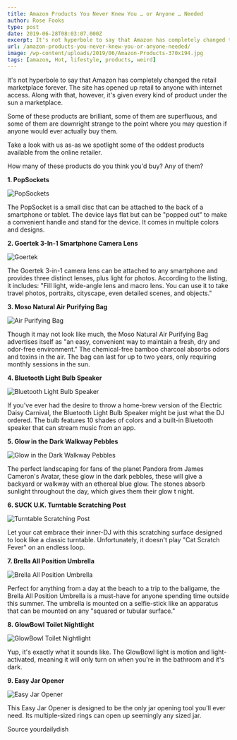 ```yaml
---
title: Amazon Products You Never Knew You … or Anyone … Needed
author: Rose Fooks
type: post
date: 2019-06-28T08:03:07.000Z
excerpt: It's not hyperbole to say that Amazon has completely changed the retail marketplace forever. The site has opened up retail to anyone with internet access.
url: /amazon-products-you-never-knew-you-or-anyone-needed/
image: /wp-content/uploads/2019/06/Amazon-Products-370x194.jpg
tags: [amazon, Hot, lifestyle, products, weird]
---
```


It's not hyperbole to say that Amazon has completely changed the retail marketplace forever. The site has opened up retail to anyone with internet access. Along with that, however, it's given every kind of product under the sun a marketplace.

Some of these products are brilliant, some of them are superfluous, and some of them are downright strange to the point where you may question if anyone would ever actually buy them.

Take a look with us as-as we spotlight some of the oddest products available from the online retailer.

How many of these products do you think you'd buy? Any of them?

**1. PopSockets**

![PopSockets](/wp-content/uploads/2019/06/61p67Aj-u1L._SL1000_-300x171.jpg)

The PopSocket is a small disc that can be attached to the back of a smartphone or tablet. The device lays flat but can be "popped out" to make a convenient handle and stand for the device. It comes in multiple colors and designs.

**2. Goertek 3-In-1 Smartphone Camera Lens**

![Goertek ](/wp-content/uploads/2019/06/61II6po0XwL._SL1000_-300x169.jpg)

The Goertek 3-in-1 camera lens can be attached to any smartphone and provides three distinct lenses, plus light for photos. According to the listing, it includes: "Fill light, wide-angle lens and macro lens. You can use it to take travel photos, portraits, cityscape, even detailed scenes, and objects."

**3. Moso Natural Air Purifying Bag**

![Air Purifying Bag](/wp-content/uploads/2019/06/91LwCGCK2NL._SL1500_-300x170.jpg)

Though it may not look like much, the Moso Natural Air Purifying Bag advertises itself as "an easy, convenient way to maintain a fresh, dry and odor-free environment." The chemical-free bamboo charcoal absorbs odors and toxins in the air. The bag can last for up to two years, only requiring monthly sessions in the sun.

**4. Bluetooth Light Bulb Speaker**

![Bluetooth Light Bulb Speaker](/wp-content/uploads/2019/06/bluetooth-bulb-300x300.jpg)

If you've ever had the desire to throw a home-brew version of the Electric Daisy Carnival, the Bluetooth Light Bulb Speaker might be just what the DJ ordered. The bulb features 10 shades of colors and a built-in Bluetooth speaker that can stream music from an app.

**5. Glow in the Dark Walkway Pebbles**

![Glow in the Dark Walkway Pebbles](/wp-content/uploads/2019/06/81wTZ4sjoPL._SL1500_-300x170.jpg)

The perfect landscaping for fans of the planet Pandora from James Cameron's Avatar, these glow in the dark pebbles, these will give a backyard or walkway with an ethereal blue glow. The stones absorb sunlight throughout the day, which gives them their glow t night.

**6. SUCK U.K. Turntable Scratching Post**

![Turntable Scratching Post](/wp-content/uploads/2019/06/61gRiray9L._SL1018_-300x169.jpg)

Let your cat embrace their inner-DJ with this scratching surface designed to look like a classic turntable. Unfortunately, it doesn't play "Cat Scratch Fever" on an endless loop.

**7. Brella All Position Umbrella**

![Brella All Position Umbrella](/wp-content/uploads/2019/06/71hzmiy5esL._SL1500_-300x170.jpg)

Perfect for anything from a day at the beach to a trip to the ballgame, the Brella All Position Umbrella is a must-have for anyone spending time outside this summer. The umbrella is mounted on a selfie-stick like an apparatus that can be mounted on any "squared or tubular surface."

**8. GlowBowl Toilet Nightlight**

![GlowBowl Toilet Nightlight](/wp-content/uploads/2019/06/71rngd8UvL._SL1500_-300x170.jpg)

Yup, it's exactly what it sounds like. The GlowBowl light is motion and light-activated, meaning it will only turn on when you're in the bathroom and it's dark.

**9. Easy Jar Opener**

![Easy Jar Opener](/wp-content/uploads/2019/06/81Ao098LtkL._SL1500_-300x169.jpg)

This Easy Jar Opener is designed to be the only jar opening tool you'll ever need. Its multiple-sized rings can open up seemingly any sized jar.

Source yourdailydish

